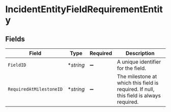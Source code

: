 # IncidentEntityFieldRequirementEntity


## Fields

| Field                                                                                  | Type                                                                                   | Required                                                                               | Description                                                                            |
| -------------------------------------------------------------------------------------- | -------------------------------------------------------------------------------------- | -------------------------------------------------------------------------------------- | -------------------------------------------------------------------------------------- |
| `FieldID`                                                                              | **string*                                                                              | :heavy_minus_sign:                                                                     | A unique identifier for the field.                                                     |
| `RequiredAtMilestoneID`                                                                | **string*                                                                              | :heavy_minus_sign:                                                                     | The milestone at which this field is required. If null, this field is always required. |